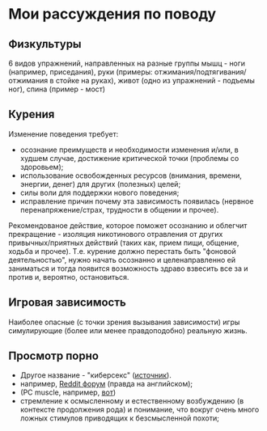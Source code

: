 # Мои рассуждения по поводу
## Физкультуры
6 видов упражнений, направленных на разные группы мышц - ноги (например, приседания), руки (примеры: отжимания/подтягивания/отжимания в стойке на руках), живот (одно из упражнений - подъемы ног), спина (пример - мост)
## Курения
Изменение поведения требует:
* осознание преимуществ и необходимости изменения и/или, в худшем случае, достижение критической точки (проблемы со здоровьем);
* использование освобожденных ресурсов (внимания, времени, энергии, денег) для других (полезных) целей;
* силы воли для поддержки нового поведения;
* исправление причин почему эта зависимость появилась (нервное перенапряжение/страх, трудности в общении и прочее).

Рекомендованое действие, которое поможет осознанию и облегчит прекращение - изоляция никотинового отравления от других привычных/приятных действий (таких как, прием пищи, общение, ходьба и прочее).
Т.е. курение должно перестать быть "фоновой деятельностью", нужно начать осознанно и целенаправленно ей заниматься и тогда появится возможность здраво взвесить все за и против и, вероятно, остановиться. 

## Игровая зависимость
Наиболее опасные (с точки зрения вызывания зависимости) игры симулирующие (более или менее правдоподобно) реальную жизнь.

## Просмотр порно
* Другое название - "киберсекс" (<a href="https://ru.wikipedia.org/wiki/Интернет-зависимость#Классификация_интернет-зависимости,_её_причин_и_симптомов" target="_blank">источник</a>).
* например, <a href="https://www.reddit.com/r/NoFap/" target="_blank">Reddit форум</a> (правда на английском);
* (PC muscle, например, <a href="https://www.trn.ua/news/23969" target="_blank">вот</a>)
* стремление к осмысленному и естественному возбуждению (в контексте продолжения рода) и понимание, что вокруг очень много ложных стимулов приводящих к безсмысленной похоти;
